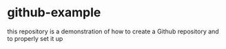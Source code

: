 # github-example
this repository is a demonstration of how to create a Github repository and to properly set it up
